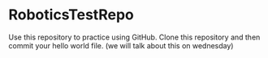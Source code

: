# RoboticsTestRepo
Use this repository to practice using GitHub. Clone this repository and then commit your hello world file. (we will talk about this on wednesday)
